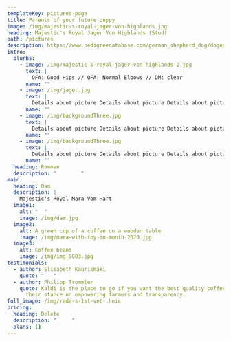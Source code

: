 ```yaml
---
templateKey: pictures-page
title: Parents of your future puppy
image: /img/majestic-s-royal-jager-von-highlands.jpg
heading: Majestic's Royal Jager Von Highlands (Stud)
path: /pictures
description: https://www.pedigreedatabase.com/german_shepherd_dog/dogedit.html?p_dogid=2888487
intro:
  blurbs:
    - image: /img/majestic-s-royal-jager-von-highlands-2.jpg
      text: |
        OFA: Good Hips // OFA: Normal Elbows // DM: clear 
      name: ""
    - image: /img/jager.jpg
      text: |
        Details about picture Details about picture Details about picture
      name: ""
    - image: /img/backgroundThree.jpg
      text: |
        Details about picture Details about picture Details about picture
      name: ""
    - image: /img/backgroundThree.jpg
      text: |
        Details about picture Details about picture Details about picture
      name: ""
  heading: Remove
  description: "        "
main:
  heading: Dam
  description: |
    Majestic's Royal Mara Vom Hart
  image1:
    alt: "  "
    image: /img/dam.jpg
  image2:
    alt: A green cup of a coffee on a wooden table
    image: /img/mara-with-toy-in-month-2020.jpg
  image3:
    alt: Coffee beans
    image: /img/img_9883.jpg
testimonials:
  - author: Elisabeth Kaurismäki
    quote: "   "
  - author: Philipp Trommler
    quote: Kaldi is the place to go if you want the best quality coffee. I love
      their stance on empowering farmers and transparency.
full_image: /img/rada-s-1st-vet-.heic
pricing:
  heading: Delete
  description: "     "
  plans: []
---
```


